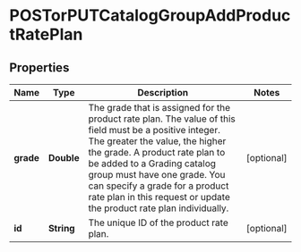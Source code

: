 

# POSTorPUTCatalogGroupAddProductRatePlan


## Properties

| Name | Type | Description | Notes |
|------------ | ------------- | ------------- | -------------|
|**grade** | **Double** | The grade that is assigned for the product rate plan. The value of this field must be a positive integer. The greater the value, the higher the grade.  A product rate plan to be added to a Grading catalog group must have one grade. You can specify a grade for a product rate plan in this request or update the product rate plan individually.   |  [optional] |
|**id** | **String** | The unique ID of the product rate plan.  |  [optional] |



